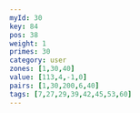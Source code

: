 ```yaml
---
myId: 30
key: 84
pos: 38
weight: 1
primes: 30
category: user
zones: [1,30,40]
value: [113,4,-1,0]
pairs: [1,30,200,6,40]
tags: [7,27,29,39,42,45,53,60]
---
```

